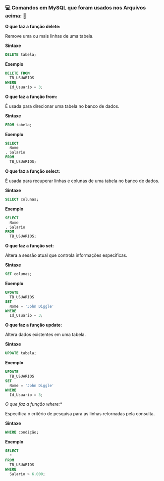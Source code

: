 ### :computer: Comandos em MySQL que foram usados nos Arquivos acima: :rocket:
**O que faz a função delete:**

Remove uma ou mais linhas de uma tabela.

**Sintaxe**

~~~sql
DELETE tabela;
~~~

**Exemplo**

~~~sql
DELETE FROM
  TB_USUARIOS
WHERE
  Id_Usuario = 3;
~~~

**O que faz a função from:**

É usada para direcionar uma tabela no banco de dados.

**Sintaxe**

~~~sql
FROM tabela;
~~~

**Exemplo**

~~~sql
SELECT
  Nome
, Salario
FROM
  TB_USUARIOS;
~~~

**O que faz a função select:**

É usada para recuperar linhas e colunas de uma tabela no banco de dados.

**Sintaxe**

~~~sql
SELECT colunas;
~~~

**Exemplo**

~~~sql
SELECT
  Nome
, Salario
FROM
  TB_USUARIOS;
~~~

**O que faz a função set:**

Altera a sessão atual que controla informações específicas.

**Sintaxe**

~~~sql
SET colunas;
~~~

**Exemplo**

~~~sql
UPDATE
  TB_USUARIOS
SET
  Nome = 'John Diggle'
WHERE
  Id_Usuario = 3;
~~~

**O que faz a função update:**

Altera dados existentes em uma tabela.

**Sintaxe**

~~~sql
UPDATE tabela;
~~~

**Exemplo**

~~~sql
UPDATE
  TB_USUARIOS
SET
  Nome = 'John Diggle'
WHERE
  Id_Usuario = 3;
~~~

*O que faz a função where:**

Especifica o critério de pesquisa para as linhas retornadas pela consulta.

**Sintaxe**

~~~sql
WHERE condição;
~~~

**Exemplo**

~~~sql
SELECT
  *
FROM
  TB_USUARIOS
WHERE
  Salario > 6.000;
~~~

